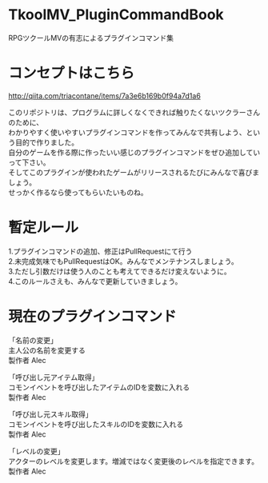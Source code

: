 # TkoolMV_PluginCommandBook  
RPGツクールMVの有志によるプラグインコマンド集  
  
# コンセプトはこちら  
<http://qiita.com/triacontane/items/7a3e6b169b0f94a7d1a6>  

このリポジトリは、プログラムに詳しくなくできれば触りたくないツクラーさんのために、  
わかりやすく使いやすいプラグインコマンドを作ってみんなで共有しよう、という目的で作りました。  
自分のゲームを作る際に作ったいい感じのプラグインコマンドをぜひ追加していって下さい。  
そしてこのプラグインが使われたゲームがリリースされるたびにみんなで喜びましょう。  
せっかく作るなら使ってもらいたいものね。  

# 暫定ルール  
1.プラグインコマンドの追加、修正はPullRequestにて行う  
2.未完成気味でもPullRequestはOK。みんなでメンテナンスしましょう。  
3.ただし引数だけは使う人のことも考えてできるだけ変えないように。  
4.このルールさえも、みんなで更新していきましょう。

# 現在のプラグインコマンド
「名前の変更」  
 主人公の名前を変更する  
 製作者 Alec  

「呼び出し元アイテム取得」  
 コモンイベントを呼び出したアイテムのIDを変数に入れる  
 製作者 Alec  

「呼び出し元スキル取得」  
 コモンイベントを呼び出したスキルのIDを変数に入れる  
 製作者 Alec  

「レベルの変更」  
 アクターのレベルを変更します。増減ではなく変更後のレベルを指定できます。  
 製作者 Alec  
